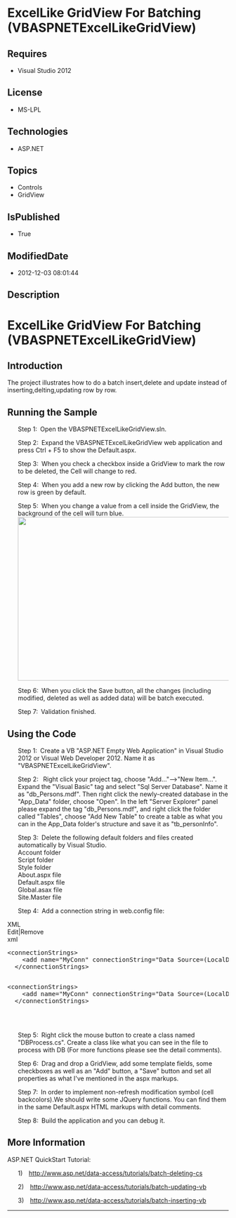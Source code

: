 # ExcelLike GridView For Batching (VBASPNETExcelLikeGridView)
## Requires
* Visual Studio 2012
## License
* MS-LPL
## Technologies
* ASP.NET
## Topics
* Controls
* GridView
## IsPublished
* True
## ModifiedDate
* 2012-12-03 08:01:44
## Description

<h1>ExcelLike GridView <span class="GramE">For</span> Batching (<span class="SpellE">VBASPNETExcelLikeGridView</span>)</h1>
<h2>Introduction</h2>
<p class="MsoNormal">The project illustrates how to do a batch insert,delete and update instead of inserting,delting,updating row by row.<span style="">
</span></p>
<h2>Running the Sample<span style=""> </span></h2>
<p class="MsoListParagraphCxSpFirst" style="margin-left:.25in"><span style=""><span style="">Step 1:<span style="font:7.0pt &quot;Times New Roman&quot;">&nbsp;&nbsp;
</span></span></span>Open the VBASPNETExcelLikeGridView.sln.<span style=""> </span>
</p>
<p class="MsoListParagraphCxSpMiddle" style="margin-left:.25in"><span style=""><span style="">Step 2:<span style="font:7.0pt &quot;Times New Roman&quot;">&nbsp;&nbsp;
</span></span></span>Expand the <span class="SpellE">VBASPNETExcelLikeGridView</span> web application and press Ctrl &#43; F5 to show the Default.aspx.</p>
<p class="MsoListParagraphCxSpMiddle" style="margin-left:.25in"><span style=""><span style="">Step 3:<span style="font:7.0pt &quot;Times New Roman&quot;">&nbsp;&nbsp;
</span></span></span><span style="">When you check a checkbox inside a GridView to mark the row to be deleted, the Cell will change to red.
</span></p>
<p class="MsoListParagraphCxSpMiddle" style="margin-left:.25in"><span style=""><span style="">Step 4:<span style="font:7.0pt &quot;Times New Roman&quot;">&nbsp;&nbsp;
</span></span></span><span style="">When you add a new row by clicking the Add button, the new row is green by default.</span></p>
<p class="MsoListParagraphCxSpMiddle" style="margin-left:.25in"><span style=""><span style="">Step 5:<span style="font:7.0pt &quot;Times New Roman&quot;">&nbsp;&nbsp;
</span></span></span><span style="">When you change a value from a cell inside the GridView, the background of the cell will turn blue.<br>
</span><span style=""><img src="/site/view/file/71727/1/image.png" alt="" width="818" height="373" align="middle">
</span></p>
<p class="MsoListParagraphCxSpMiddle" style="margin-left:.25in"><span style=""><span style="">Step 6:<span style="font:7.0pt &quot;Times New Roman&quot;">&nbsp;&nbsp;
</span></span></span>When you click the Save button, all the changes (including modified, deleted as well as added data) will be batch executed.</p>
<p class="MsoListParagraphCxSpLast" style="margin-left:.25in"><span style=""><span style="">Step 7:<span style="font:7.0pt &quot;Times New Roman&quot;">&nbsp;&nbsp;
</span></span></span>Validation finished.</p>
<h2>Using the Code<span style=""> </span></h2>
<p class="MsoListParagraphCxSpFirst" style="margin-left:.25in"><span style=""><span style="">Step 1:<span style="font:7.0pt &quot;Times New Roman&quot;">&nbsp;&nbsp;
</span></span></span>Create a VB &quot;ASP.NET Empty Web Application&quot; in Visual Studio 2012 or Visual Web Developer 2012. Name it as &quot;<span class="SpellE">VBASPNETExcelLikeGridView</span>&quot;.</p>
<p class="MsoListParagraphCxSpMiddle" style="margin-left:.25in"><span style=""><span style="">Step 2:<span style="font:7.0pt &quot;Times New Roman&quot;">&nbsp;&nbsp;
</span></span></span><span style="">&nbsp;</span>Right click your project tag, choose &quot;Add…&quot;--&gt;&quot;New Item…&quot;. Expand the &quot;Visual Basic&quot; tag and select &quot;Sql Server Database&quot;. Name it as &quot;db_Persons.mdf&quot;. Then right
 click the newly-created database in the &quot;App_Data&quot; folder, choose &quot;Open&quot;. In the left &quot;Server Explorer&quot; panel please expand the tag &quot;db_Persons.mdf&quot;, and right click the folder called &quot;Tables&quot;, choose &quot;Add
 New Table&quot; to create a table as what you can in the App_Data folder's structure and save it as &quot;tb_personInfo&quot;.</p>
<p class="MsoListParagraphCxSpMiddle" style="margin-left:.25in"><span style=""><span style="">Step 3:<span style="font:7.0pt &quot;Times New Roman&quot;">&nbsp;&nbsp;
</span></span></span><span style="">Delete the following default folders and files created automatically by Visual Studio.<br>
</span>Account folder<br>
Script folder<br>
Style folder<br>
About.aspx file<br>
Default.aspx file<br>
Global.asax file<br>
Site.Master file</p>
<p class="MsoListParagraphCxSpLast" style="margin-left:.25in"><span style=""><span style="">Step 4:<span style="font:7.0pt &quot;Times New Roman&quot;">&nbsp;&nbsp;
</span></span></span>Add a connection string in web.config file:</p>
<div class="scriptcode">
<div class="pluginEditHolder" pluginCommand="mceScriptCode">
<div class="title"><span>XML</span></div>
<div class="pluginLinkHolder"><span class="pluginEditHolderLink">Edit</span>|<span class="pluginRemoveHolderLink">Remove</span>
</div>
<span class="hidden">xml</span>
<pre class="hidden">
&lt;connectionStrings&gt;
&nbsp;&nbsp;&nbsp; &lt;add name=&quot;MyConn&quot; connectionString=&quot;Data Source=(LocalDB)\v11.0;AttachDbFilename=|DataDirectory|\db_Persons.mdf;Integrated Security=True&quot; /&gt;
&nbsp; &lt;/connectionStrings&gt;

</pre>
<pre id="codePreview" class="xml">
&lt;connectionStrings&gt;
&nbsp;&nbsp;&nbsp; &lt;add name=&quot;MyConn&quot; connectionString=&quot;Data Source=(LocalDB)\v11.0;AttachDbFilename=|DataDirectory|\db_Persons.mdf;Integrated Security=True&quot; /&gt;
&nbsp; &lt;/connectionStrings&gt;

</pre>
</div>
</div>
<div class="endscriptcode">&nbsp;</div>
<p class="MsoListParagraphCxSpFirst" style="margin-left:.25in"><span style=""><span style="">Step 5:<span style="font:7.0pt &quot;Times New Roman&quot;">&nbsp;&nbsp;
</span></span></span>Right click the mouse button to create a class named &quot;DBProcess.cs&quot;. Create a class like what you can see in the file to process with DB (For more functions please see the detail comments).</p>
<p class="MsoListParagraphCxSpMiddle" style="margin-left:.25in"><span style=""><span style="">Step 6:<span style="font:7.0pt &quot;Times New Roman&quot;">&nbsp;&nbsp;
</span></span></span>Drag and drop a GridView, add some template fields, some checkboxes as well as an &quot;Add&quot; button, a &quot;Save&quot; button and set all properties as what I've mentioned in the aspx markups.</p>
<p class="MsoListParagraphCxSpMiddle" style="margin-left:.25in"><span style=""><span style="">Step 7:<span style="font:7.0pt &quot;Times New Roman&quot;">&nbsp;&nbsp;
</span></span></span>In order to implement non-refresh modification symbol (cell backcolors).We should write some JQuery functions. You can find them in the same Default.aspx HTML markups with detail comments.</p>
<p class="MsoListParagraphCxSpLast" style="margin-left:.25in"><span style=""><span style="">Step 8:<span style="font:7.0pt &quot;Times New Roman&quot;">&nbsp;&nbsp;
</span></span></span>Build the application and you can debug it<span style="">.</span></p>
<h2>More Information</h2>
<p class="MsoNormal">ASP.NET QuickStart Tutorial:</p>
<p class="MsoListParagraphCxSpFirst" style="margin-left:.25in"><span style=""><span style="">1)<span style="font:7.0pt &quot;Times New Roman&quot;">&nbsp;&nbsp;&nbsp;&nbsp;&nbsp;
</span></span></span><a href="http://www.asp.net/data-access/tutorials/batch-deleting-cs">http://www.asp.net/data-access/tutorials/batch-deleting-cs</a><span style="">
</span></p>
<p class="MsoListParagraphCxSpMiddle" style="margin-left:.25in"><span style=""><span style="">2)<span style="font:7.0pt &quot;Times New Roman&quot;">&nbsp;&nbsp;&nbsp;&nbsp;&nbsp;
</span></span></span><a href="http://www.asp.net/data-access/tutorials/batch-updating-vb">http://www.asp.net/data-access/tutorials/batch-updating-vb</a><span style="">
</span></p>
<p class="MsoListParagraphCxSpLast" style="margin-left:.25in"><span style=""><span style="">3)<span style="font:7.0pt &quot;Times New Roman&quot;">&nbsp;&nbsp;&nbsp;&nbsp;&nbsp;
</span></span></span><a href="http://www.asp.net/data-access/tutorials/batch-inserting-vb">http://www.asp.net/data-access/tutorials/batch-inserting-vb</a><span style="">
</span></p>
<hr>
<div><a href="http://go.microsoft.com/?linkid=9759640" style="margin-top:3px"><img alt="" src="http://bit.ly/onecodelogo">
</a></div>
